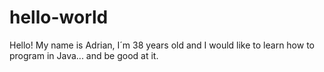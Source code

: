 # hello-world
Hello!
My name is Adrian, I´m 38 years old and I would like to learn how to program in Java... and be good at it.

